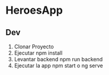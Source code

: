 # HeroesApp

## Dev

1. Clonar Proyecto
2. Ejecutar npm install
3. Levantar backend npm run backend
4. Ejecutar la app npm start  o  ng serve


